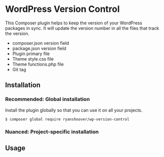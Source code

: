 # WordPress Version Control

This Composer plugin helps to keep the version of your WordPress packages in sync. It will update the version number in all the files that track the version.

* composer.json version field
* package.json version field
* Plugin primary file
* Theme style.css file
* Theme functions.php file
* Git tag

## Installation

### Recommended: Global installation

Install the plugin globally so that you can use it on all your projects.

```bash
$ composer global require ryanshoover/wp-version-control
```

### Nuanced: Project-specific installation



## Usage
